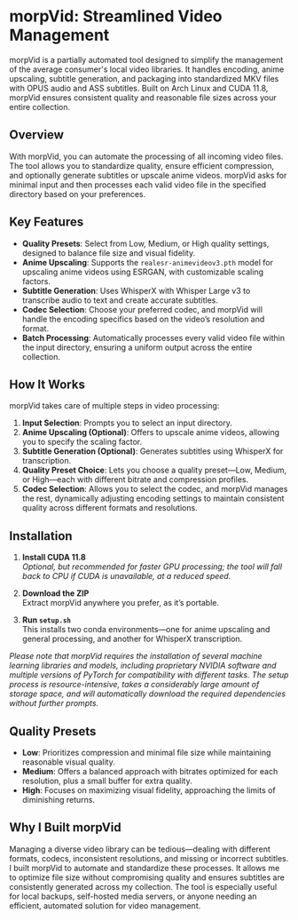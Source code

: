 # morpVid: Streamlined Video Management

morpVid is a partially automated tool designed to simplify the management of the average consumer's local video libraries. It handles encoding, anime upscaling, subtitle generation, and packaging into standardized MKV files with OPUS audio and ASS subtitles. Built on Arch Linux and CUDA 11.8, morpVid ensures consistent quality and reasonable file sizes across your entire collection.

## Overview

With morpVid, you can automate the processing of all incoming video files. The tool allows you to standardize quality, ensure efficient compression, and optionally generate subtitles or upscale anime videos. morpVid asks for minimal input and then processes each valid video file in the specified directory based on your preferences.

## Key Features

- **Quality Presets**: Select from Low, Medium, or High quality settings, designed to balance file size and visual fidelity.
- **Anime Upscaling**: Supports the `realesr-animevideov3.pth` model for upscaling anime videos using ESRGAN, with customizable scaling factors.
- **Subtitle Generation**: Uses WhisperX with Whisper Large v3 to transcribe audio to text and create accurate subtitles.
- **Codec Selection**: Choose your preferred codec, and morpVid will handle the encoding specifics based on the video’s resolution and format.
- **Batch Processing**: Automatically processes every valid video file within the input directory, ensuring a uniform output across the entire collection.

## How It Works

morpVid takes care of multiple steps in video processing:

1. **Input Selection**: Prompts you to select an input directory.
2. **Anime Upscaling (Optional)**: Offers to upscale anime videos, allowing you to specify the scaling factor.
3. **Subtitle Generation (Optional)**: Generates subtitles using WhisperX for transcription.
4. **Quality Preset Choice**: Lets you choose a quality preset—Low, Medium, or High—each with different bitrate and compression profiles.
5. **Codec Selection**: Allows you to select the codec, and morpVid manages the rest, dynamically adjusting encoding settings to maintain consistent quality across different formats and resolutions.

## Installation

1. **Install CUDA 11.8**  
   *Optional, but recommended for faster GPU processing; the tool will fall back to CPU if CUDA is unavailable, at a reduced speed.*

2. **Download the ZIP**  
   Extract morpVid anywhere you prefer, as it’s portable.

3. **Run `setup.sh`**  
   This installs two conda environments—one for anime upscaling and general processing, and another for WhisperX transcription.

*Please note that morpVid requires the installation of several machine learning libraries and models, including proprietary NVIDIA software and multiple versions of PyTorch for compatibility with different tasks. The setup process is resource-intensive, takes a considerably large amount of storage space, and will automatically download the required dependencies without further prompts.*

## Quality Presets

- **Low**: Prioritizes compression and minimal file size while maintaining reasonable visual quality.
- **Medium**: Offers a balanced approach with bitrates optimized for each resolution, plus a small buffer for extra quality.
- **High**: Focuses on maximizing visual fidelity, approaching the limits of diminishing returns.

## Why I Built morpVid

Managing a diverse video library can be tedious—dealing with different formats, codecs, inconsistent resolutions, and missing or incorrect subtitles. I built morpVid to automate and standardize these processes. It allows me to optimize file size without compromising quality and ensures subtitles are consistently generated across my collection. The tool is especially useful for local backups, self-hosted media servers, or anyone needing an efficient, automated solution for video management.
